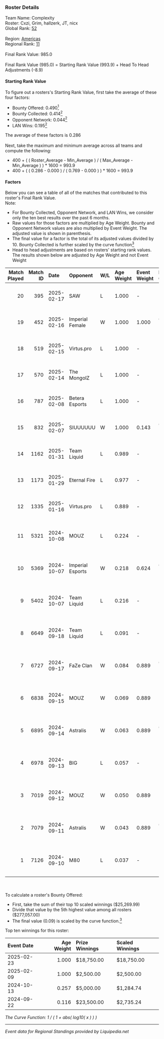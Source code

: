 ### Roster Details<br />
Team Name: Complexity<br />
Roster: Cxzi, Grim, hallzerk, JT, nicx<br />
Global Rank: [52](../standings_global.md)<br />
<br />
Region: [Americas]( ../standings_americas.md)<br />
Regional Rank: [11]( ../standings_americas.md)<br />
<br />
Final Rank Value:  985.0<br />
<br />
Final Rank Value (985.0) = Starting Rank Value (993.9) + Head To Head Adjustments (-8.9)<br />

#### Starting Rank Value<br />
To figure out a rosters's Starting Rank Value, first take the average of these four factors:<br />
- Bounty Offered: 0.490[<sup>1</sup>](#table2)
- Bounty Collected: 0.414[<sup>2</sup>](#table1)
- Opponent Network: 0.044[<sup>2</sup>](#table1)
- LAN Wins: 0.195[<sup>2</sup>](#table1)

The average of these factors is 0.286<br />
<br />
Next, take the maximum and minimum average across all teams and compute the following:<br />
- 400 + ( ( Roster_Average - Min_Average ) / ( Max_Average - Min_Average ) ) * 1600 = 993.9
- 400 + ( ( 0.286 - 0.000 ) / ( 0.769 - 0.000 ) ) * 1600 = 993.9


#### Factors<br />
Below you can see a table of all of the matches that contributed to this roster's Final Rank Value.<br />
Note:<br />

- For Bounty Collected, Opponent Network, and LAN Wins, we consider only the ten best results over the past 6 months.
- Raw values for those factors are multiplied by Age Weight. Bounty and Opponent Network values are also multiplied by Event Weight. The adjusted value is shown in parenthesis.
- The final value for a factor is the total of its adjusted values divided by 10. Bounty Collected is further scaled by the curve function[<sup>3</sup>](#curveFunction)
- Head to head adjustments are based on rosters' starting rank values. The results shown below are adjusted by Age Weight and not Event Weight
<span id="table1"></span><br />


| Match Played | Match ID | Date       | Opponent         | W/L | Age Weight | Event Weight | Bounty Collected | Opponent Network | LAN Wins  | H2H Adj. | Roster                            |
| -: | -: | :- | :- | :- | :- | :- | :- | :- | :- | -: | :- |
|           20 |      395 | 2025-02-17 | SAW              | L   | 1.000      | -            | -                | -                | -         |    -4.31 | Cxzi, Grim, hallzerk, JT, nicx    |
|           19 |      452 | 2025-02-16 | Imperial Female  | W   | 1.000      | 1.000        | 0.160 (0.160)    | 0.213 (0.213)    | 1 (1.000) |    18.01 | Cxzi, Grim, hallzerk, JT, nicx    |
|           18 |      519 | 2025-02-15 | Virtus.pro       | L   | 1.000      | -            | -                | -                | -         |    -0.66 | Cxzi, Grim, hallzerk, JT, nicx    |
|           17 |      570 | 2025-02-14 | The MongolZ      | L   | 1.000      | -            | -                | -                | -         |    -0.21 | Cxzi, Grim, hallzerk, JT, nicx    |
|           16 |      787 | 2025-02-08 | Betera Esports   | L   | 1.000      | -            | -                | -                | -         |   -24.31 | Cxzi, Grim, hallzerk, JT, nicx    |
|           15 |      832 | 2025-02-07 | SIUUUUUU         | W   | 1.000      | 0.143        | 0.000 (0.000)    | 0.000 (0.000)    | 0 (0.000) |     0.94 | Cxzi, Grim, hallzerk, JT, nicx    |
|           14 |     1162 | 2025-01-31 | Team Liquid      | L   | 0.989      | -            | -                | -                | -         |    -7.04 | Cxzi, Grim, hallzerk, JT, nicx    |
|           13 |     1173 | 2025-01-29 | Eternal Fire     | L   | 0.977      | -            | -                | -                | -         |    -0.19 | Cxzi, Grim, hallzerk, JT, nicx    |
|           12 |     1335 | 2025-01-16 | Virtus.pro       | L   | 0.889      | -            | -                | -                | -         |    -0.67 | Cxzi, Grim, hallzerk, JT, nicx    |
|           11 |     5321 | 2024-10-08 | MOUZ             | L   | 0.224      | -            | -                | -                | -         |    -0.03 | EliGE, floppy, Grim, hallzerk, JT |
|           10 |     5369 | 2024-10-07 | Imperial Esports | W   | 0.218      | 0.624        | 0.083 (0.011)    | 0.533 (0.073)    | 1 (0.218) |     2.72 | EliGE, floppy, Grim, hallzerk, JT |
|            9 |     5402 | 2024-10-07 | Team Liquid      | L   | 0.216      | -            | -                | -                | -         |    -1.40 | EliGE, floppy, Grim, hallzerk, JT |
|            8 |     6649 | 2024-09-18 | Team Liquid      | L   | 0.091      | -            | -                | -                | -         |    -0.60 | EliGE, floppy, Grim, hallzerk, JT |
|            7 |     6727 | 2024-09-17 | FaZe Clan        | W   | 0.084      | 0.889        | 0.475 (0.035)    | 0.398 (0.030)    | 1 (0.084) |     2.61 | EliGE, floppy, Grim, hallzerk, JT |
|            6 |     6838 | 2024-09-15 | MOUZ             | W   | 0.069      | 0.889        | 1.000 (0.061)    | 0.420 (0.026)    | 1 (0.069) |     2.16 | EliGE, floppy, Grim, hallzerk, JT |
|            5 |     6895 | 2024-09-14 | Astralis         | W   | 0.063      | 0.889        | 0.734 (0.041)    | 0.811 (0.045)    | 1 (0.063) |     1.97 | EliGE, floppy, Grim, hallzerk, JT |
|            4 |     6978 | 2024-09-13 | BIG              | L   | 0.057      | -            | -                | -                | -         |    -0.12 | EliGE, floppy, Grim, hallzerk, JT |
|            3 |     7019 | 2024-09-12 | MOUZ             | W   | 0.050      | 0.889        | 1.000 (0.045)    | 0.420 (0.019)    | 1 (0.050) |     1.58 | EliGE, floppy, Grim, hallzerk, JT |
|            2 |     7079 | 2024-09-11 | Astralis         | W   | 0.043      | 0.889        | 0.734 (0.028)    | 0.811 (0.031)    | 1 (0.043) |     1.35 | EliGE, floppy, Grim, hallzerk, JT |
|            1 |     7126 | 2024-09-10 | M80              | L   | 0.037      | -            | -                | -                | -         |    -0.65 | EliGE, floppy, Grim, hallzerk, JT |

<br />
<span id="table2"></span><br />
To calculate a roster's Bounty Offered:<br />

- First, take the sum of their top 10 scaled winnings ($25,269.99)
- Divide that value by the 5th highest value among all rosters ($277,057.00)
- The final value (0.09) is scaled by the curve function.[<sup>3</sup>](#curveFunction)

Top ten winnings for this roster:<br />

| Event Date | Age Weight | Prize Winnings | Scaled Winnings |
| :- | -: | :- | :- |
| 2025-02-23 |      1.000 | $18,750.00     | $18,750.00      |
| 2025-02-09 |      1.000 | $2,500.00      | $2,500.00       |
| 2024-10-13 |      0.257 | $5,000.00      | $1,284.74       |
| 2024-09-22 |      0.116 | $23,500.00     | $2,735.24       |


<span id="curveFunction"></span>_The Curve Function: 1 / ( 1 + abs( log10( x ) ) )_<br />

---
_Event data for Regional Standings provided by Liquipedia.net_<br />
